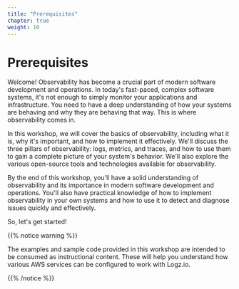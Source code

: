 ```yaml
---
title: "Prerequisites"
chapter: true
weight: 10
---
```


# Prerequisites

Welcome! Observability has become a crucial part of modern software development and operations. In today's fast-paced, complex software systems, it's not enough to simply monitor your applications and infrastructure. You need to have a deep understanding of how your systems are behaving and why they are behaving that way. This is where observability comes in.

In this workshop, we will cover the basics of observability, including what it is, why it's important, and how to implement it effectively. We'll discuss the three pillars of observability: logs, metrics, and traces, and how to use them to gain a complete picture of your system's behavior. We'll also explore the various open-source tools and technologies available for observability.

By the end of this workshop, you'll have a solid understanding of observability and its importance in modern software development and operations. You'll also have practical knowledge of how to implement observability in your own systems and how to use it to detect and diagnose issues quickly and effectively.

So, let's get started!

{{% notice warning %}}

<p style='text-align: left;'>
The examples and sample code provided in this workshop are intended to be consumed as instructional content. These will help you understand how various AWS services can be configured to work with Logz.io.
</p>
{{% /notice %}}
